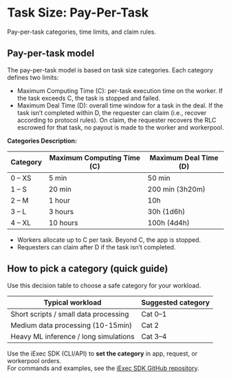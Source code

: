 # Task Size: Pay-Per-Task

Pay-per-task categories, time limits, and claim rules.

## Pay-per-task model

The pay-per-task model is based on task size categories. Each category defines
two limits:

- Maximum Computing Time (C): per-task execution time on the worker. If the task
  exceeds C, the task is stopped and failed.
- Maximum Deal Time (D): overall time window for a task in the deal. If the task
  isn’t completed within D, the requester can claim (i.e., recover according to
  protocol rules). On claim, the requester recovers the RLC escrowed for that
  task, no payout is made to the worker and workerpool.

**Categories Description:**

| **Category** | **Maximum Computing Time (C)** | **Maximum Deal Time (D)** |
| ------------ | ------------------------------ | ------------------------- |
| 0 – XS       | 5 min                          | 50 min                    |
| 1 – S        | 20 min                         | 200 min (3h20m)           |
| 2 – M        | 1 hour                         | 10h                       |
| 3 – L        | 3 hours                        | 30h (1d6h)                |
| 4 – XL       | 10 hours                       | 100h (4d4h)               |

- Workers allocate up to C per task. Beyond C, the app is stopped.
- Requesters can claim after D if the task isn’t completed.

## How to pick a category (quick guide)

Use this decision table to choose a safe category for your workload.

| **Typical workload**                  | **Suggested category** |
| ------------------------------------- | ---------------------- |
| Short scripts / small data processing | Cat 0–1                |
| Medium data processing (10-15min)     | Cat 2                  |
| Heavy ML inference / long simulations | Cat 3–4                |

Use the iExec SDK (CLI/API) to **set the category** in app, request, or
workerpool orders.  
For commands and examples, see the
[iExec SDK GitHub repository](https://github.com/iExecBlockchainComputing/iexec-sdk/blob/master/docs/README.md).
